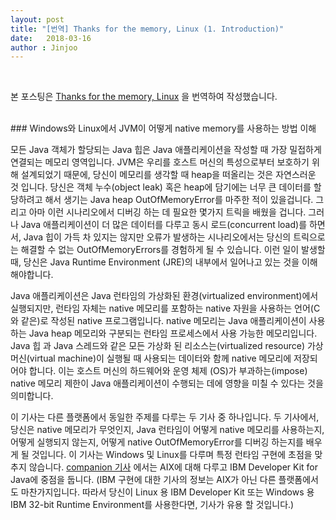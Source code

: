```yaml
---
layout: post
title: "[번역] Thanks for the memory, Linux (1. Introduction)"
date:   2018-03-16
author : Jinjoo
---
```

<br/>

본 포스팅은 [Thanks for the memory, Linux] 을 번역하여 작성했습니다.

<br/>
### Windows와 Linux에서 JVM이 어떻게 native memory를 사용하는 방법 이해


모든 Java 객체가 할당되는 Java 힙은 Java 애플리케이션을 작성할 때 가장 밀접하게 연결되는 메모리 영역입니다. JVM은 우리를 호스트 머신의 특성으로부터 보호하기 위해 설계되었기 때문에, 당신이 메모리를 생각할 때 heap을 떠올리는 것은 자연스러운 것 입니다. 당신은 객체 누수(object leak) 혹은 heap에 담기에는 너무 큰 데이터를 할당하려고 해서 생기는 Java heap OutOfMemoryError를 마주한 적이 있을겁니다. 그리고 아마 이런 시나리오에서 디버깅 하는 데 필요한 몇가지 트릭을 배웠을 겁니다. 그러나 Java 애플리케이션이 더 많은 데이터를 다루고 동시 로드(concurrent load)를 하면서, Java 힙이 가득 차 있지는 않지만 오류가 발생하는 시나리오에서는 당신의 트릭으로는 해결할 수 없는 OutOfMemoryErrors를 경험하게 될 수 있습니다. 이런 일이 발생할 때, 당신은 Java Runtime Environment (JRE)의 내부에서 일어나고 있는 것을 이해해야합니다.

Java 애플리케이션은 Java 런타임의 가상화된 환경(virtualized environment)에서 실행되지만, 런타임 자체는 native 메모리를 포함하는 native 자원을 사용하는 언어(C와 같은)로 작성된 native 프로그램입니다. native 메모리는 Java 애플리케이션이 사용하는 Java heap 메모리와 구분되는 런타임 프로세스에서 사용 가능한 메모리입니다. Java 힙 과 Java 스레드와 같은 모든 가상화 된 리소스는(virtualized resource) 가상 머신(virtual machine)이 실행될 때 사용되는 데이터와 함께 native 메모리에 저장되어야 합니다. 이는 호스트 머신의 하드웨어와 운영 체제 (OS)가 부과하는(impose) native 메모리 제한이 Java 애플리케이션이 수행되는 데에 영향을 미칠 수 있다는 것을 의미합니다.

이 기사는 다른 플랫폼에서 동일한 주제를 다루는 두 기사 중 하나입니다. 두 기사에서, 당신은 native 메모리가 무엇인지, Java 런타임이 어떻게 native 메모리를 사용하는지, 어떻게 실행되지 않는지, 어떻게 native OutOfMemoryError를 디버깅 하는지를 배우게 될 것입니다. 이 기사는 Windows 및 Linux를 다루며 특정 런타임 구현에 초점을 맞추지 않습니다. [companion 기사] 에서는 AIX에 대해 다루고 IBM Developer Kit for Java에 중점을 둡니다. (IBM 구현에 대한 기사의 정보는 AIX가 아닌 다른 플랫폼에서도 마찬가지입니다. 따라서 당신이 Linux 용 IBM Developer Kit 또는 Windows 용 IBM 32-bit Runtime Environment를 사용한다면, 기사가 유용 할 것입니다.)

[Thanks for the memory, Linux]: https://www.ibm.com/developerworks/library/j-nativememory-linux/
[companion 기사]: https://www.ibm.com/developerworks/java/library/j-nativememory-aix/
